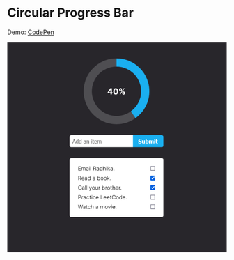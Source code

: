 # Circular Progress Bar

Demo: [CodePen](https://codepen.io/nslcoder/full/abRzxva)

![Circular Progress Bar](https://github.com/nslcoder/ui-pieces-js/blob/main/screenshots/circular-progress-bar.png)
